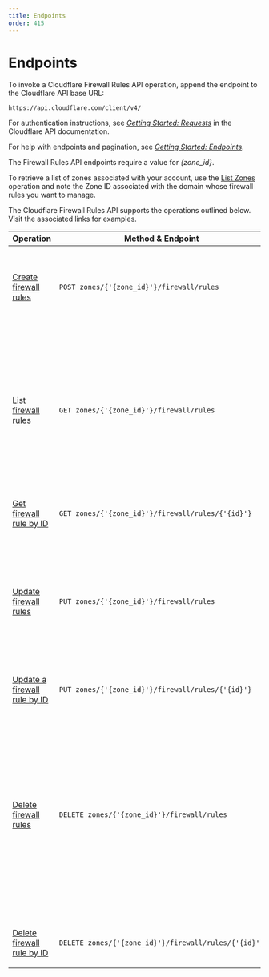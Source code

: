 ```yaml
---
title: Endpoints
order: 415
---
```


# Endpoints

To invoke a Cloudflare Firewall Rules API operation, append the endpoint to the Cloudflare API base URL:

`https://api.cloudflare.com/client/v4/`

For authentication instructions, see [_Getting Started: Requests_](https://api.cloudflare.com/#getting-started-requests) in the Cloudflare API documentation.

For help with endpoints and pagination, see [_Getting Started: Endpoints_](https://api.cloudflare.com/#getting-started-endpoints).

<Aside type='warning' header='Important'>

The Firewall Rules API endpoints require a value for _{zone_id}_.

To retrieve a list of zones associated with your account, use the [List Zones](https://api.cloudflare.com/#zone-list-zones) operation and note the Zone ID associated with the domain whose firewall rules you want to manage.

</Aside>

The Cloudflare Firewall Rules API supports the operations outlined below. Visit the associated links for examples.

<TableWrap><table style="table-layout:fixed; width:100%;">
  <thead>
      <tr>
          <th>Operation</th>
          <th>Method & Endpoint</th>
          <th>Notes</th>
      </tr>
  </thead>
  <tbody>
      <tr>
        <td style='width:20%; word-wrap:break-word; white-space:normal'><a href='/api/cf-firewall-rules/post/'>Create firewall rules</a></td>
        <td><code class="InlineCode">POST&nbsp;zones/{'{zone_id}'}/firewall/rules</code></td>
        <td>Handled as a single transaction. If there is an error, the entire operation fails.</td>
      </tr>
      <tr>
        <td><a href='/api/cf-firewall-rules/get/#get-all-rules'>List firewall rules</a></td>
        <td><code class="InlineCode">GET&nbsp;zones/{'{zone_id}'}/firewall/rules</code></td>
        <td>Lists all current firewall rules. Results return paginated with 25 items per page by default. Use optional parameters to narrow results. </td>
      </tr>
      <tr>
        <td><a href='/api/cf-firewall-rules/get/#get-rule-by-id'>Get firewall rule by ID</a></td>
        <td><code class="InlineCode">GET&nbsp;zones/{'{zone_id}'}/firewall/rules/{'{id}'}</code></td>
        <td>Retrieve a single firewall rule by ID.</td>
      </tr>
      <tr>
        <td><a href='/api/cf-firewall-rules/put/#update-multiple-rules'>Update firewall rules</a></td>
        <td><code class="InlineCode">PUT&nbsp;zones/{'{zone_id}'}/firewall/rules</code></td>
        <td>Handled as a single transaction. All rules must exist for operation to succeed. If there is an error, the entire operation fails.</td>
      </tr>
      <tr>
        <td><a href='/api/cf-firewall-rules/put/#update-a-single-rule'>Update a firewall rule by ID</a></td>
        <td><code class="InlineCode">PUT&nbsp;zones/{'{zone_id}'}/firewall/rules/{'{id}'}</code></td>
        <td>Update a single firewall rule by ID.</td>
      </tr>
      <tr>
        <td><a href='/api/cf-firewall-rules/delete/#delete-all-rules'>Delete firewall rules</a></td>
        <td><code class="InlineCode">DELETE&nbsp;zones/{'{zone_id}'}/firewall/rules</code></td>
        <td><p>Delete existing firewall rules. Must specify list of firewall rule IDs.</p>
        <p>Empty requests result in no deletion. Returns HTTP status code 200 if a specified rule does not exist.</p>
        </td>
      </tr>
      <tr>
        <td><a href='/api/cf-firewall-rules/delete/#delete-a-single-rule'>Delete firewall rule by ID</a></td>
        <td><code class="InlineCode">DELETE&nbsp;zones/{'{zone_id}'}/firewall/rules/{'{id}'}</code></td>
        <td><p>Delete a firewall rule by ID.</p></td>
      </tr>
  </tbody>
</table></TableWrap>
